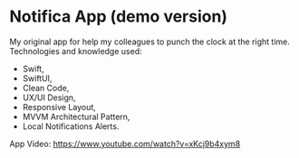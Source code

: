 # Notifica App (demo version)

My original app for help my colleagues to punch the clock at the right time. Technologies and knowledge used:
* Swift,
* SwiftUI,
* Clean Code,
* UX/UI Design,
* Responsive Layout,
* MVVM Architectural Pattern,
* Local Notifications Alerts.

App Video: https://www.youtube.com/watch?v=xKcj9b4xym8
